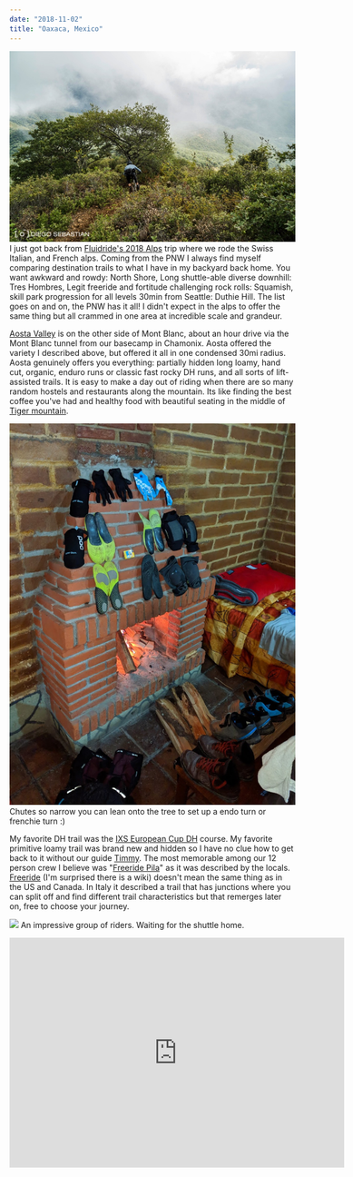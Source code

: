 ```yaml
---
date: "2018-11-02"
title: "Oaxaca, Mexico"
---
```


![](image0.jpg)
I just got back from <a href="https://fluidride.com/alps-2018/">Fluidride's 2018 Alps</a> trip where we rode the Swiss Italian, and French alps. Coming from the PNW I always find myself comparing destination trails to what I have in my backyard back home. You want awkward and rowdy: North Shore, Long shuttle-able diverse downhill: Tres Hombres, Legit freeride and fortitude challenging rock rolls: Squamish, skill park progression for all levels 30min from Seattle: Duthie Hill. The list goes on and on, the PNW has it all! I didn't expect in the alps to offer the same thing but all crammed in one area at incredible scale and grandeur.


<a href="https://www.trailforks.com/region/aosta/?lat=45.702791&amp;lon=7.147980&amp;z=11&amp;m=trailforks">Aosta Valley</a> is on the other side of Mont Blanc, about an hour drive via the Mont Blanc tunnel from our basecamp in Chamonix. Aosta offered the variety I described above, but offered it all in one condensed 30mi radius. Aosta genuinely offers you everything: partially hidden long loamy, hand cut, organic, enduro runs or classic fast rocky DH runs, and all sorts of lift-assisted trails. It is easy to make a day out of riding when there are so many random hostels and restaurants along the mountain. Its like finding the best coffee you've had and healthy food with beautiful seating in the middle of <a href="https://www.trailforks.com/region/tiger-mountain/">Tiger mountain</a>.

![](image1.jpg)
Chutes so narrow you can lean onto the tree to set up a endo turn or frenchie turn :)

My favorite DH trail was the <a href="http://www.trailforks.com/trails/ixs-european-cup">IXS European Cup DH</a> course. My favorite primitive loamy trail was brand new and hidden so I have no clue how to get back to it without our guide <a href="https://www.instagram.com/timmywi/">Timmy</a>. The most memorable among our 12 person crew I believe was "<a href="https://pila.it/en/freeride-pila-aosta/">Freeride Pila</a>" as it was described by the locals. <a href="https://en.wikipedia.org/wiki/Freeride">Freeride</a>&nbsp;(I'm surprised there is a wiki) doesn't mean the same thing as in the US and Canada. In Italy it described a trail that has junctions where you can split off and find different trail characteristics but that remerges later on, free to choose your journey.

![](image2.jpg)
An impressive group of riders. Waiting for the shuttle home.

<center><iframe src="https://www.strava.com/activities/1787570048/embed/418557b857b88e136b4a0047ca5fa3aea946a5c6" width="590" height="405" frameborder="0" scrolling="no"><span data-mce-type="bookmark" style="display: inline-block; width: 0px; overflow: hidden; line-height: 0;" class="mce_SELRES_start">﻿</span><span data-mce-type="bookmark" style="display: inline-block; width: 0px; overflow: hidden; line-height: 0;" class="mce_SELRES_start">﻿</span></iframe></center>
